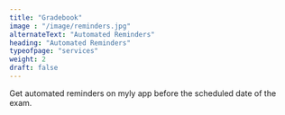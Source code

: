 ```yaml
---
title: "Gradebook"
image : "/image/reminders.jpg"
alternateText: "Automated Reminders"
heading: "Automated Reminders"
typeofpage: "services"
weight: 2
draft: false
---
```


Get automated reminders on myly app before the scheduled date of the exam.